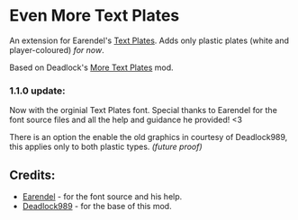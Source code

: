 # Even More Text Plates

An extension for Earendel's [Text Plates](https://mods.factorio.com/mod/textplates). Adds only plastic plates (white and player-coloured) *for now*.

Based on Deadlock's [More Text Plates](https://mods.factorio.com/mod/DeadlockMoreTextPlates) mod.

### 1.1.0 update:
Now with the orginial Text Plates font. Special thanks to Earendel for the font source files and all the help and guidance he provided! <3

There is an option the enable the old graphics in courtesy of Deadlock989, this applies only to both plastic types. *(future proof)*

## Credits:

- [Earendel](https://mods.factorio.com/user/Earendel) - for the font source and his help.
- [Deadlock989](https://mods.factorio.com/user/Deadlock989) - for the base of this mod.